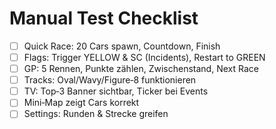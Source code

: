 # Manual Test Checklist
- [ ] Quick Race: 20 Cars spawn, Countdown, Finish
- [ ] Flags: Trigger YELLOW & SC (Incidents), Restart to GREEN
- [ ] GP: 5 Rennen, Punkte zählen, Zwischenstand, Next Race
- [ ] Tracks: Oval/Wavy/Figure‑8 funktionieren
- [ ] TV: Top‑3 Banner sichtbar, Ticker bei Events
- [ ] Mini‑Map zeigt Cars korrekt
- [ ] Settings: Runden & Strecke greifen
